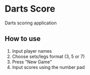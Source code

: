 # Darts Score
Darts scoring application

## How to use
1. Input player names
2. Choose sets/legs format (3, 5 or 7)
3. Press "New Game"
4. Input scores using the number pad
